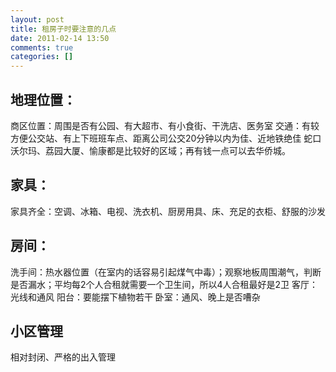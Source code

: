 ```yaml
---
layout: post
title: 租房子时要注意的几点
date: 2011-02-14 13:50
comments: true
categories: []
---
```

<h2>地理位置：</h2>
商区位置：周围是否有公园、有大超市、有小食街、干洗店、医务室
交通：有较方便公交站、有上下班班车点、距离公司公交20分钟以内为佳、近地铁绝佳
蛇口沃尔玛、荔园大厦、愉康都是比较好的区域；再有钱一点可以去华侨城。
<h2>家具：</h2>
家具齐全：空调、冰箱、电视、洗衣机、厨房用具、床、充足的衣柜、舒服的沙发
<h2>房间：</h2>
洗手间：热水器位置（在室内的话容易引起煤气中毒）；观察地板周围潮气，判断是否漏水；平均每2个人合租就需要一个卫生间，所以4人合租最好是2卫
客厅：光线和通风
阳台：要能摆下植物若干
卧室：通风、晚上是否嘈杂
<h2>小区管理</h2>
相对封闭、严格的出入管理
